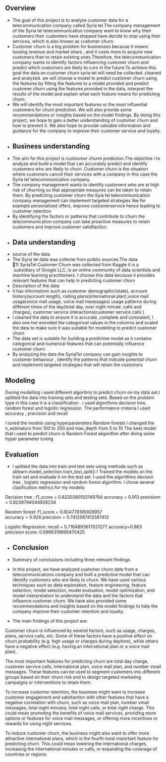  ## Overview
+ The goal of this project is to analyze customer data  for a telecommunication company called Syria tel.The company management of the  Syria tel  telecommunication  company want to know why  their customers  their customers have stopped  have decide to stop using their services, which is also known as customer churn.
+ Customer churn is a big problem for businesses because  it means loosing revenue and market share , and it costs more to acquire new customers than to retain existing ones.Therefore, the telecommunication company  wants to identify  factors influencing customer churn and predict which customers are likely to curn in the future.To achieve this  goal the data on customer churn  syria tel will need  be collected ,cleaned  and  analyzed. we will  choose  a model  to predict  customer churn using the features  by  fitting the features to a model provided  and predict customer churn  using the features provided in the data, interpret the results of the model and explain what each feature means for predicting churn.
+ We will identify the most important features or the most influential customers for churn prediction. We will also provide some recommendations or insights based on the model findings. By doing this project, we hope to gain a better understanding of customer churn and how to prevent it. We also hope to provide valuable information and guidance for the company to improve their customer service and loyalty.
+ ## Business understanding
+ The aim   for this project is custoomer churm prediction.The objective i to analyze  and build a model  that can accurately predict and identify customers who are likely to churn .Customer churn is  the situation where customers cancel  their services with a company in this case the Syria tel telecommunication company.
+ The company management wants to identify customers who are at high risk of churning so that appropriate measures  can be taken to retain them.
By predicting customer churn the  Syia tel telecommunication company management  can implement targeted strategies  like for example personalized offers, improve customerservice hence leading to customer retention 
+ By identifying  the factors or patterns that contribute  to churn  the  telecommunication company  can take proactive measures  to retain customers and improve  customer satidfaction. 
+ ## Data understanding 
+ source of the data
+ The Syria tel data was collecte from pulblic sources.The data 1) SyriaTel Customer Churn  was collected  from Kaggle  it is a  subsidiary of Google LLC, is an online community of data scientists and machine learning practitioners. I choose this  data because  it  provides relevant features  that can help in predicting  customer churn
+ Description of the data
+ it has informatiom  such as  customer demographic(state), account history(account length), calling plans(international plan),voice mail usage(voice mail usage, voice mail meassages) usage patterns  during different times of the day(total day, eve/ night minute ,calls and charges), customer  service interactions(customer service calls )
+ I cleaned the data to ensure it is accurate ,complete and consistent, I also  one hot encoded the  categorical values in the columns and scaled the data to make sure it was suitable for modelling  to predict customer churn
+ The data set is suitable for building a predictive model as it contains categorical and numerical  features that can potentially influence customer churn 
+ By analyzing the  data  the  SyriaTel company  can gain insights  to customer behaviour , identify the patterns that indicate potential  churn and implement  targeted strategies  that will retain  the customers
## Modeling
During modelling  i used  different algoritms  to  predict  churn on my data set.I splitted the data into training  sets and testing  sets.
Based on the problem type in this case it is a  classification . i used algorithms decision tree, random forest and logistic regression.
The performance creteria I used accuracy , precision and recall

I tuned the models using hyperparameters  Random forests i changed the n_estimators from 100 to 200 and max_depth  from 5 to 10
The best model that i used to predict churn is Random Forest akgorithm after doing some hyper parameter tuning




## Evaluation
 + I splitted the  data into train and test sets using methods such as sklearn.model_selection.train_test_split() I Trained the models on the train set and evaluate it on the test set. I used the algorithms decison tree , logistic regression and random  forest algorithm. I chose  several clasification metrics  for my models:

 Decision tree ; f1_score =  0.8230380102149784
                 accuracy = 0.913
                 precisiom =  0.8239794044928234

Random forest:  f1_score = 0.804778185808957                               
                accuracy = 0.926
                precision =  0.7412587412587412

Logistic Regression: 
                     recall = 0.7164893617021277
                     accuracy=0.863
                     precision score: 0.5996319899470425
​               
+ ## Conclusion
+ Summary of conclusions including three relevant findings

+ In this project, we have analyzed customer churn data from a telecommunications company and built a predictive model that can identify customers who are likely to churn. We have used various techniques such as data exploration, feature engineering, feature selection, model selection, model evaluation, model optimization, and model interpretation to understand the data and the factors that influence customer churn. We have also provided some recommendations and insights based on the model findings to help the company improve their customer retention and loyalty.
+ The main findings of this project are:

Customer churn is influenced by several factors, such as usage, charges, plans, service calls, etc. Some of these factors have a positive effect on churn probability (e.g. high usage or charges during daytime), while others have a negative effect (e.g. having an international plan or a voice mail plan).

The most important features for predicting churn are total day charge, customer service calls, international plan, voice mail plan, and number vmail messages. These features can be used to segment customers into different groups based on their churn risk and to design targeted marketing campaigns or interventions to retain them.

To increase customer retention, the business might want to increase customer engagement and satisfaction with other features that have a negative correlation with churn, such as voice mail plan, number vmail messages, total night minutes, total night calls, or total night charge. This could mean promoting the benefits of voice mail services, providing more options or features for voice mail messages, or offering more incentives or rewards for using night services.

To reduce customer churn, the business might also want to offer more attractive international plans, which is the fourth most important feature for predicting churn. This could mean lowering the international charges, increasing the international minutes or calls, or expanding the coverage of countries or regions

